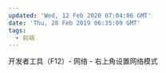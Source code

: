 ```yaml
---
updated: 'Wed, 12 Feb 2020 07:04:06 GMT'
date: 'Thu, 28 Feb 2019 06:35:09 GMT'
tags:
  - 前端
---
```


开发者工具（F12）- 网络 - 右上角设置网络模式
